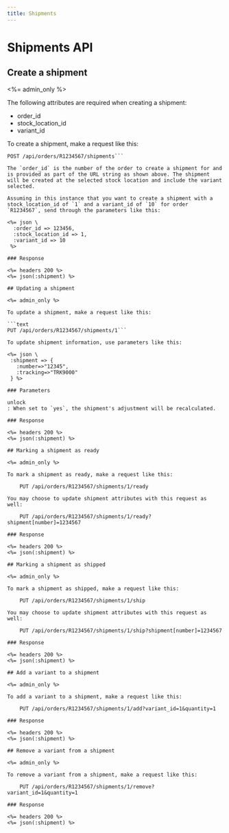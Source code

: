 ```yaml
---
title: Shipments
---
```


# Shipments API

## Create a shipment

<%= admin_only %>

The following attributes are required when creating a shipment:

- order_id
- stock_location_id
- variant_id

To create a shipment, make a request like this:

```text
POST /api/orders/R1234567/shipments```

The `order_id` is the number of the order to create a shipment for and is provided as part of the URL string as shown above. The shipment will be created at the selected stock location and include the variant selected.

Assuming in this instance that you want to create a shipment with a stock_location_id of `1` and a variant_id of `10` for order `R1234567`, send through the parameters like this:

<%= json \
  :order_id => 123456,
  :stock_location_id => 1,
  :variant_id => 10
 %>

### Response

<%= headers 200 %>
<%= json(:shipment) %>

## Updating a shipment

<%= admin_only %>

To update a shipment, make a request like this:

```text
PUT /api/orders/R1234567/shipments/1```

To update shipment information, use parameters like this:

<%= json \
 :shipment => {
   :number=>"12345",
   :tracking=>"TRK9000"
 } %>

### Parameters

unlock
: When set to `yes`, the shipment's adjustment will be recalculated.

### Response

<%= headers 200 %>
<%= json(:shipment) %>

## Marking a shipment as ready

<%= admin_only %>

To mark a shipment as ready, make a request like this:

    PUT /api/orders/R1234567/shipments/1/ready

You may choose to update shipment attributes with this request as well:

    PUT /api/orders/R1234567/shipments/1/ready?shipment[number]=1234567

### Response

<%= headers 200 %>
<%= json(:shipment) %>

## Marking a shipment as shipped

<%= admin_only %>

To mark a shipment as shipped, make a request like this:

    PUT /api/orders/R1234567/shipments/1/ship

You may choose to update shipment attributes with this request as well:

    PUT /api/orders/R1234567/shipments/1/ship?shipment[number]=1234567

### Response

<%= headers 200 %>
<%= json(:shipment) %>

## Add a variant to a shipment

<%= admin_only %>

To add a variant to a shipment, make a request like this:

    PUT /api/orders/R1234567/shipments/1/add?variant_id=1&quantity=1

### Response

<%= headers 200 %>
<%= json(:shipment) %>

## Remove a variant from a shipment

<%= admin_only %>

To remove a variant from a shipment, make a request like this:

    PUT /api/orders/R1234567/shipments/1/remove?variant_id=1&quantity=1

### Response

<%= headers 200 %>
<%= json(:shipment) %>
